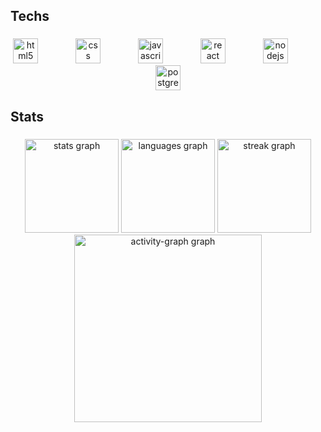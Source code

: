 <h2 align="left">Techs</h2>

###

<div align="center">
  <img src="https://skillicons.dev/icons?i=html" height="40" alt="html5 logo"  />
  <img width="52" />
  <img src="https://skillicons.dev/icons?i=css" height="40" alt="css logo"  />
  <img width="52" />
  <img src="https://skillicons.dev/icons?i=js" height="40" alt="javascript logo"  />
  <img width="52" />
  <img src="https://skillicons.dev/icons?i=react" height="40" alt="react logo"  />
  <img width="52" />
  <img src="https://skillicons.dev/icons?i=nodejs" height="40" alt="nodejs logo"  />
  <img width="52" />
  <img src="https://skillicons.dev/icons?i=postgres" height="40" alt="postgresql logo"  />
</div>

###

<h2 align="left">Stats</h2>

###

<div align="center">
  <img src="https://github-readme-stats.vercel.app/api?username=PedroPimpao&hide_title=false&hide_rank=false&show_icons=true&include_all_commits=true&count_private=true&disable_animations=false&theme=dracula&locale=pt-br&hide_border=false&order=1" height="150" alt="stats graph"  />
  <img src="https://github-readme-stats.vercel.app/api/top-langs?username=PedroPimpao&locale=pt-br&hide_title=false&layout=compact&card_width=320&langs_count=5&theme=dracula&hide_border=false&order=2" height="150" alt="languages graph"  />
  <img src="https://streak-stats.demolab.com?user=PedroPimpao&locale=en&mode=daily&theme=dracula&hide_border=false&border_radius=5&order=3" height="150" alt="streak graph"  />
  <img src="https://github-readme-activity-graph.vercel.app/graph?username=PedroPimpao&radius=16&theme=react&area=true&order=5" height="300" alt="activity-graph graph"  />
</div>

